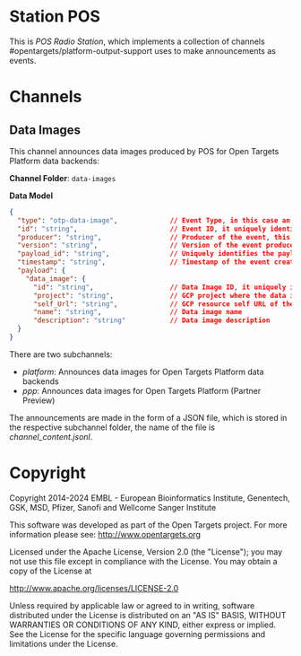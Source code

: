 # Station POS
This is _POS Radio Station_, which implements a collection of channels #opentargets/platform-output-support uses to make announcements as events.

# Channels
## Data Images
This channel announces data images produced by POS for Open Targets Platform data backends:

**Channel Folder**: `data-images`

**Data Model**
```json
{
  "type": "otp-data-image",             // Event Type, in this case an 'OTP Data Image' has been created
  "id": "string",                       // Event ID, it uniquely identifies the event
  "producer": "string",                 // Producer of the event, this is the name of the service that produced the event
  "version": "string",                  // Version of the event producer
  "payload_id": "string",               // Uniquely identifies the payload data model ID (TODO)
  "timestamp": "string",                // Timestamp of the event creation in ISO 8601 format
  "payload": {
    "data_image": {
      "id": "string",                   // Data Image ID, it uniquely identifies the data image
      "project": "string",              // GCP project where the data image is stored
      "self_Url": "string",             // GCP resource self URL of the data image
      "name": "string",                 // Data image name
      "description": "string"           // Data image description
  }
}
```

There are two subchannels:
- _platform_: Announces data images for Open Targets Platform data backends
- _ppp_: Announces data images for Open Targets Platform (Partner Preview)

The announcements are made in the form of a JSON file, which is stored in the respective subchannel folder, the name of the file is *channel_content.jsonl*.

# Copyright
Copyright 2014-2024 EMBL - European Bioinformatics Institute, Genentech, GSK, MSD, Pfizer, Sanofi and Wellcome Sanger Institute

This software was developed as part of the Open Targets project. For more information please see: http://www.opentargets.org

Licensed under the Apache License, Version 2.0 (the "License");
you may not use this file except in compliance with the License.
You may obtain a copy of the License at

http://www.apache.org/licenses/LICENSE-2.0

Unless required by applicable law or agreed to in writing, software
distributed under the License is distributed on an "AS IS" BASIS,
WITHOUT WARRANTIES OR CONDITIONS OF ANY KIND, either express or implied.
See the License for the specific language governing permissions and
limitations under the License.